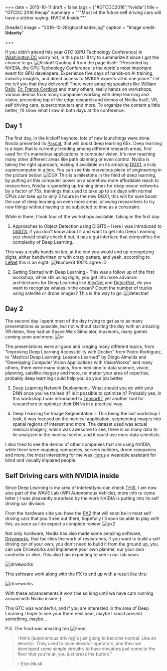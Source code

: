 +++
date = 2015-10-11
draft = false
tags = ["#GTCDC2016","Nvidia"]
title = "GTCDC 2016 Recap"
summary = """Most of the future self driving cars will have a sticker saying: NVIDIA Inside."""

[header]
image = "2016-10-28/gtcdcheader.jpg"
caption = "Image credit: **Udacity**"

+++

If you didn't attend this year *GTC* (GPU Technology Conference) in [Washington DC](http://dc.gputechconf.com/) worry not, in this post I'll try to summarize it since I got the chance to go.
![Kickoff](/img/2016-10-28/kickoff.jpg)
Quoting it from the page itself: "Presented by NVIDIA, the GPU Technology Conference is the world's most important event for GPU developers. Experience five days of hands-on AI training, industry insights, and direct access to NVIDIA experts-all in one place." Let me tell you that they delivered! There were amazing speakers like [William Dally](http://cva.stanford.edu/billd_webpage_new.html), [Dr. France Cordova](https://www.nsf.gov/mobile/staff/staff_bio.jsp?pers=24758&org=NSF&from_org) and many others, really hands on workshops, various demos from many companies working with deep learning and vision, presenting top of the edge research and demos of Nvidia itself, VR, self driving cars, supercomputers and more. To organize the content a little better, I'll show what I saw in both days at the conference.

## Day 1

The first day, in the kickoff keynote, lots of new launchings were done. Nvidia presented its [Pascal](https://www.nvidia.com/object/gpu-architecture.html), that will boost deep learning 65x. Deep learning is a topic that is currently trending among different research areas, first used for it's marvelous applications in computer vision, it's now reaching many other different areas like path planning or even control. Nvidia is taking the right approach, making it available on its amazing [DGX1](https://www.nvidia.com/object/deep-learning-system.html), a truly supercomputer in a box. You can see this marvelous piece of engineering in the picture below:
![DGX](/img/2016-10-28/dgx.jpg)
This is a milestone in the field of deep learning, by putting all this computer power on a somehow more affordable reach to researchers, Nvidia is speeding up training times for deep neural networks by a factor of 75x, trainings that used to take up to six days with normal CPUs can take up to only 2 hours in the new DGX1, this will for sure boost the use of deep learning on even more areas, allowing researchers to try new things without having to be subjected to time as a constraint.

While in there, I took four of the workshops available, taking in the first day:

1. 	Approaches to Object Detection using DIGITS.- Here I was introduced to [DIGITS](https://developer.nvidia.com/digits), if you don't know about it and want to get into Deep Learning you should totally check it out, it has a gui interface that demystifies the complexity of Deep Learning.

This was a really hands on lab, at the end you would end up recognizing digits, either handwritten or with crazy patters, and yeah, according to [LeNet](http://yann.lecun.com/exdb/lenet/) this is an eight: 
![Number8](/img/2016-10-28/number8.jpg)
100% agree :D

2. 	Getting Started with Deep Learning.- This was a follow up of the first workshop, while still using digits, you got into more advance architectures for Deep Learning like [AlexNet](https://papers.nips.cc/paper/4824-imagenet-classification-with-deep-convolutional-neural-networks.pdf) and [DetectNet](https://devblogs.nvidia.com/parallelforall/detectnet-deep-neural-network-object-detection-digits/), do you want to recognize whales in the ocean? Count the number of trucks using satellite or drone images? This is the way to go:
![detectnet](/img/2016-10-28/detectnet.jpg)


## Day 2

The second day I spent most of the day trying to get as to as many presentations as possible, but not without starting the day with an amazing VR demo, they had an Space Walk Simulator, museums, many games coming soon and more:
![vr](/img/2016-10-28/vr.jpg)

The presentations were all good and ranging many different topics, from "Improving Deep Learning Accessibility with Docker" from Pedro Rodriguez, to "Medical Deep Learning: Lessons Learned" by Diogo Almeida and "Developing Computer Vision Applications with VisionWorks" and many others, there were many topics, from medicine to data science, vision, planning, satellite imagery and more, no matter your area of expertise, probably deep learning could help you do your job better.

3.	Deep Learning Network Deployment.- What should you do with your DNN once you've trained it? Is it possible to optimize it? Probably yes, in this workshop I was introduced to [TensorRT](https://developer.nvidia.com/tensorrt) yet another tool for researchers to optimize their DNNs in a practical way.

4.	Deep Learning for Image Segmentation.- This being the last workshop I took, it was focused on the medical application, segmenting images into spatial regions of interest and more. The dataset used was actual medical imagery, which was awesome to see, there is so many data to be analyzed in the medical sector, and it could use more data scientists.

I also tried to see the demos of other companies that are using NVIDIA, while there were mapping companies, servers builders, drone companies and more, the most interesting for me was [Horus](https://horus.tech/?l=en_us) a wearable​ assistant for ​blind​ ​and​ ​visually​ ​impaired​ ​people.


## Self Driving cars with NVIDIA inside

Since Deep Learning is my area of interest(you can check [THIS](https://www.bpinaya.com/posts/udacity-sdcnd/), I am now also part of the WAVE Lab (WPI Autonomous Vehicle), more info to come latter ) I was pleasantly surprised by the work NVIDIA is putting into its self driving car division.

From the hardware side you have the [PX2](https://www.nvidia.com/object/drive-px.html) that will soon be in most self driving cars that you'll see out there, hopefully I'll soon be able to play with this, as soon as I do expect a complete review:
![px2](/img/2016-10-28/px2.jpg)

Not only hardware, Nvidia has also made some amazing software, [Driveworks](https://www.nvidia.com/object/driveworks.html), that facilities the work of researches, if you want to build a self driving car of your own, you don't need to build it from the ground up, you can use Driveworks and implement your own planner, our your own controller or else. This also I am expecting to see in our lab soon:

![driveworks](/img/2016-10-28/driveworks.jpg)

This software work along with the PX to end up with a result like this:

![driveworks](/img/2016-10-28/driveworks.gif)

With these advancements it won't be so long until we have cars running around with Nvidia inside ;)

This GTC was wonderful, and if you are interested in the area of Deep Learning I hope to see your there next year, maybe I could present something, maybe...



P.S. The food was amazing too
![Food](/img/2016-10-28/food.jpg)
<blockquote class="pullquote">

  <p>I think [autonomous driving]'s just going to become normal. Like an elevator. They used to have elevator operators, and then we developed some simple circuitry to have elevators just come to the floor that you're at, you just press the button." </p>
 <p>– Elon Musk</p>
 
</blockquote>  